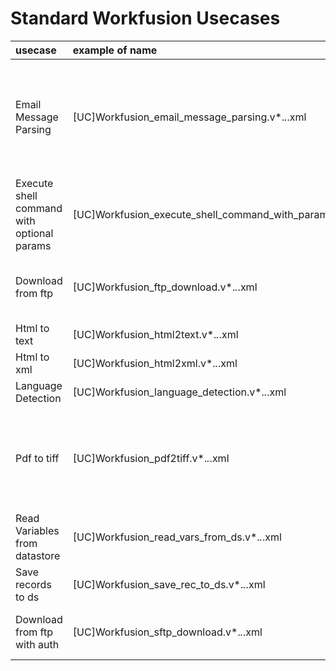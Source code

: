 # Standard Workfusion Usecases

|usecase|example of name|description|
|:-----|:-------------|:-----|
|Email Message Parsing| [UC]Workfusion_email_message_parsing.v*.*.*.xml| When dealing with emails the use case helps separate body from attachemtns and save all parts into s3|
|Execute shell command with optional params|[UC]Workfusion_execute_shell_command_with_params.v*.*.*.xml| |
|Download from ftp|[UC]Workfusion_ftp_download.v*.*.*.xml| using for download file from ftp without authentication|
|Html to text     |[UC]Workfusion_html2text.v*.*.*.xml| |
|Html to xml      |[UC]Workfusion_html2xml.v*.*.*.xml| |
|Language Detection|[UC]Workfusion_language_detection.v*.*.*.xml| |
|Pdf to tiff|[UC]Workfusion_pdf2tiff.v*.*.*.xml|convert from pdf file format to tiff file format. Program  ImageMagic should be installed|
|Read Variables from datastore|[UC]Workfusion_read_vars_from_ds.v*.*.*.xml| do output as map of two columns from datastore|
|Save records to ds|[UC]Workfusion_save_rec_to_ds.v*.*.*.xml|Save all input records to Data Store|
|Download from ftp with auth |[UC]Workfusion_sftp_download.v*.*.*.xml| using for download file from ftp wtih authentication|
